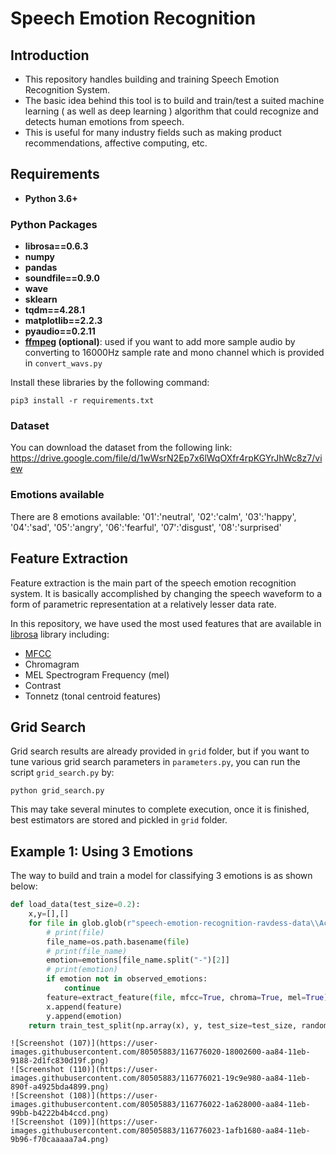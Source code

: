 # Speech Emotion Recognition
## Introduction
- This repository handles building and training Speech Emotion Recognition System.
- The basic idea behind this tool is to build and train/test a suited machine learning ( as well as deep learning ) algorithm that could recognize and detects human emotions from speech.
- This is useful for many industry fields such as making product recommendations, affective computing, etc.
## Requirements
- **Python 3.6+**
### Python Packages
- **librosa==0.6.3**
- **numpy**
- **pandas**
- **soundfile==0.9.0**
- **wave**
- **sklearn**
- **tqdm==4.28.1**
- **matplotlib==2.2.3**
- **pyaudio==0.2.11**
- **[ffmpeg](https://ffmpeg.org/) (optional)**: used if you want to add more sample audio by converting to 16000Hz sample rate and mono channel which is provided in ``convert_wavs.py``

Install these libraries by the following command:
```
pip3 install -r requirements.txt
```

### Dataset
You can download the dataset from the following link: https://drive.google.com/file/d/1wWsrN2Ep7x6lWqOXfr4rpKGYrJhWc8z7/view


### Emotions available
There are 8 emotions available: 
  '01':'neutral',
  '02':'calm',
  '03':'happy',
  '04':'sad',
  '05':'angry',
  '06':'fearful',
  '07':'disgust',
  '08':'surprised'
## Feature Extraction
Feature extraction is the main part of the speech emotion recognition system. It is basically accomplished by changing the speech waveform to a form of parametric representation at a relatively lesser data rate.

In this repository, we have used the most used features that are available in [librosa](https://github.com/librosa/librosa) library including:
- [MFCC](https://en.wikipedia.org/wiki/Mel-frequency_cepstrum)
- Chromagram 
- MEL Spectrogram Frequency (mel)
- Contrast
- Tonnetz (tonal centroid features)

## Grid Search
Grid search results are already provided in `grid` folder, but if you want to tune various grid search parameters in `parameters.py`, you can run the script `grid_search.py` by:
```
python grid_search.py
```
This may take several minutes to complete execution, once it is finished, best estimators are stored and pickled in `grid` folder.

## Example 1: Using 3 Emotions
The way to build and train a model for classifying 3 emotions is as shown below:
```python
def load_data(test_size=0.2):
    x,y=[],[]
    for file in glob.glob(r"speech-emotion-recognition-ravdess-data\\Actor_*\\*.wav"):
        # print(file)
        file_name=os.path.basename(file)
        # print(file_name)
        emotion=emotions[file_name.split("-")[2]]
        # print(emotion)
        if emotion not in observed_emotions:
            continue
        feature=extract_feature(file, mfcc=True, chroma=True, mel=True)
        x.append(feature)
        y.append(emotion)        
    return train_test_split(np.array(x), y, test_size=test_size, random_state=9)

```

```
![Screenshot (107)](https://user-images.githubusercontent.com/80505883/116776020-18002600-aa84-11eb-9188-2d1fc830d19f.png)
![Screenshot (110)](https://user-images.githubusercontent.com/80505883/116776021-19c9e980-aa84-11eb-890f-a4925bda4899.png)
![Screenshot (108)](https://user-images.githubusercontent.com/80505883/116776022-1a628000-aa84-11eb-99bb-b4222b4b4ccd.png)
![Screenshot (109)](https://user-images.githubusercontent.com/80505883/116776023-1afb1680-aa84-11eb-9b96-f70caaaaa7a4.png)
